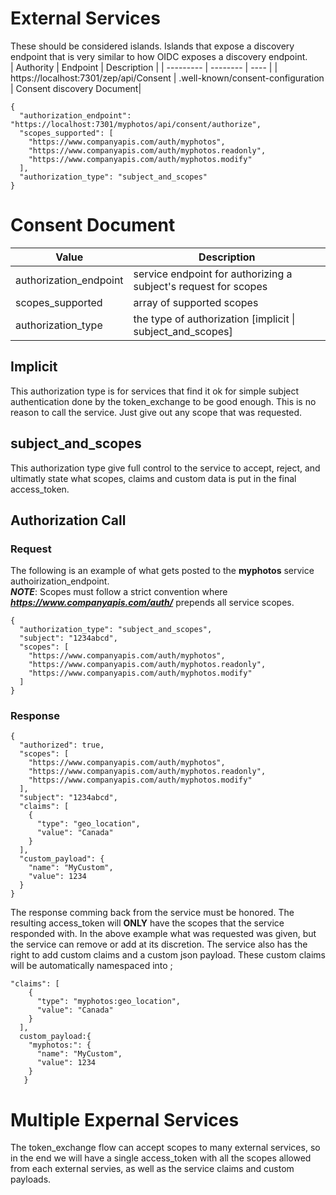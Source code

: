 # External Services
These should be considered islands.  Islands that expose a discovery endpoint that is very similar to how OIDC exposes a discovery endpoint.  
| Authority | Endpoint | Description  |
| --------- | -------- | ----  |
| https://localhost:7301/zep/api/Consent | .well-known/consent-configuration | Consent discovery Document|  

```
{
  "authorization_endpoint": "https://localhost:7301/myphotos/api/consent/authorize",
  "scopes_supported": [
    "https://www.companyapis.com/auth/myphotos",
    "https://www.companyapis.com/auth/myphotos.readonly",
    "https://www.companyapis.com/auth/myphotos.modify"
  ],
  "authorization_type": "subject_and_scopes"
}
```
# Consent Document
| Value | Description  |
| --------- | -------- | 
| authorization_endpoint | service endpoint for authorizing a subject's request for scopes |  
| scopes_supported       | array of supported scopes |  
| authorization_type     | the type of authorization [implicit \| subject_and_scopes] |

## Implicit
This authorization type is for services that find it ok for simple subject authentication done by the token_exchange to be good enough.  This is no reason to call the service.  Just give out any scope that was requested.  

## subject_and_scopes
This authorization type give full control to the service to accept, reject, and ultimatly state what scopes, claims and custom data is put in the final access_token.  

## Authorization Call

### Request
The following is an example of what gets posted to the **myphotos** service authoirization_endpoint.  
***NOTE***: Scopes must follow a strict convention where ***https://www.companyapis.com/auth/*** prepends all service scopes.  
```
{
  "authorization_type": "subject_and_scopes",
  "subject": "1234abcd",
  "scopes": [
    "https://www.companyapis.com/auth/myphotos",
    "https://www.companyapis.com/auth/myphotos.readonly",
    "https://www.companyapis.com/auth/myphotos.modify"
  ] 
}

```
### Response
```
{
  "authorized": true,
  "scopes": [
    "https://www.companyapis.com/auth/myphotos",
    "https://www.companyapis.com/auth/myphotos.readonly",
    "https://www.companyapis.com/auth/myphotos.modify"
  ],
  "subject": "1234abcd",
  "claims": [
    {
      "type": "geo_location",
      "value": "Canada"
    }
  ],
  "custom_payload": {
    "name": "MyCustom",
    "value": 1234
  }
}
```
The response comming back from the service must be honored.  The resulting access_token will **ONLY** have the scopes that the service responded with.  In the above example what was requested was given, but the service can remove or add at its discretion.  The service also has the right to add custom claims and a custom json payload.  These custom claims will be automatically namespaced into ;
```
"claims": [
    {
      "type": "myphotos:geo_location",
      "value": "Canada"
    }
  ],
  custom_payload:{
    "myphotos:": {
      "name": "MyCustom",
      "value": 1234
    }
   }
```

# Multiple Expernal Services
The token_exchange flow can accept scopes to many external services, so in the end we will have a single access_token with all the scopes allowed from each external servies, as well as the service claims and custom payloads.

